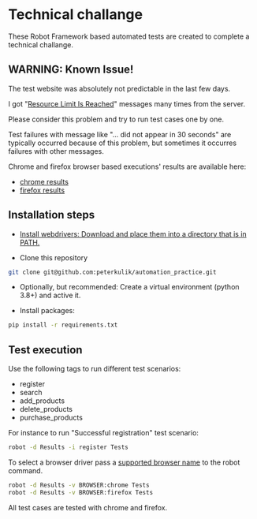 # Technical challange
These Robot Framework based automated tests are created to complete a technical challange.

## WARNING: Known Issue!
The test website was absolutely not predictable in the last few days.

I got "[Resource Limit Is Reached](https://peterkulik.github.io/automationpractice/Screenshot%20from%202021-07-09%2016-44-01.png)" messages many times from the server.

Please consider this problem and try to run test cases one by one.

Test failures with message like "... did not appear in 30 seconds" are typically occurred because of this problem, but sometimes it occurres failures with other messages.

Chrome and firefox browser based executions' results are available here:
- [chrome results](https://peterkulik.github.io/automationpractice/Results/chrome/report.html)
- [firefox results](https://peterkulik.github.io/automationpractice/Results/firefox/report.html)

## Installation steps
- [Install webdrivers: Download and place them into a directory that is in PATH.](https://robotframework.org/SeleniumLibrary/#browser-drivers)

- Clone this repository
```bash
git clone git@github.com:peterkulik/automation_practice.git
```

- Optionally, but recommended: Create a virtual environment (python 3.8+) and active it.
  
- Install packages:
```bash
pip install -r requirements.txt
```

## Test execution 
Use the following tags to run different test scenarios:
- register
- search
- add_products
- delete_products
- purchase_products

For instance to run "Successful registration" test scenario:
```bash
robot -d Results -i register Tests
```

To select a browser driver pass a [supported browser name](https://robotframework.org/SeleniumLibrary/SeleniumLibrary.html#Open%20Browser) to the robot command.
```bash
robot -d Results -v BROWSER:chrome Tests
robot -d Results -v BROWSER:firefox Tests
```
All test cases are tested with chrome and firefox.